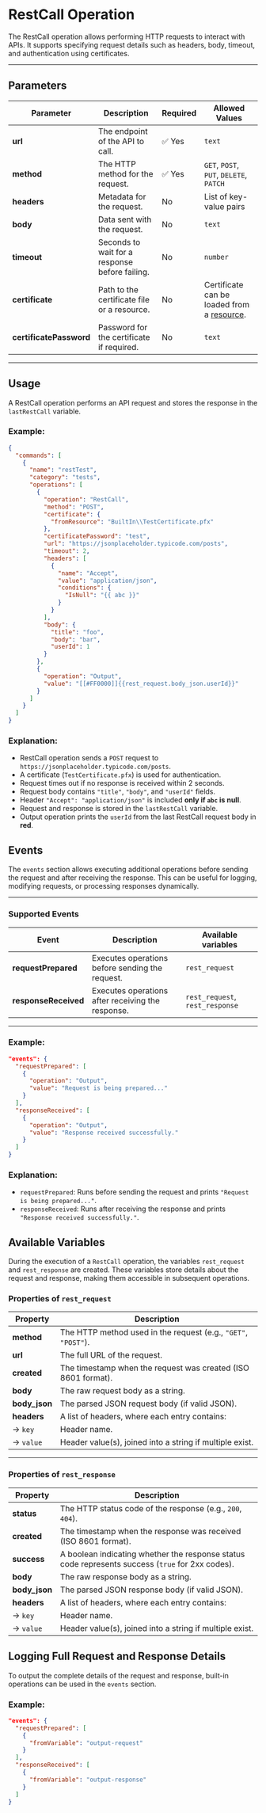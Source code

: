 # RestCall Operation

The RestCall operation allows performing HTTP requests to interact with APIs. It supports specifying request details such as headers, body, timeout, and authentication using certificates.

---

## Parameters

| Parameter | Description | Required | Allowed Values                          |
|-----------|-------------|----------|-----------------------------------------|
| **url** | The endpoint of the API to call. | ✅ Yes | `text`                                  |
| **method** | The HTTP method for the request. | ✅ Yes | `GET`, `POST`, `PUT`, `DELETE`, `PATCH` |
| **headers** | Metadata for the request. | No | List of key-value pairs                 |
| **body** | Data sent with the request. | No | `text`                             |
| **timeout** | Seconds to wait for a response before failing. | No | `number`                                 |
| **certificate** | Path to the certificate file or a resource. | No | Certificate can be loaded from a [resource](resource.md).|
| **certificatePassword** | Password for the certificate if required. | No | `text`                                  |

---

## Usage

A RestCall operation performs an API request and stores the response in the `lastRestCall` variable.

### Example:
```json
{
  "commands": [
    {
      "name": "restTest",
      "category": "tests",
      "operations": [
        {
          "operation": "RestCall",
          "method": "POST",
          "certificate": {
            "fromResource": "BuiltIn\\TestCertificate.pfx"
          },
          "certificatePassword": "test",
          "url": "https://jsonplaceholder.typicode.com/posts",
          "timeout": 2,
          "headers": [
            { 
              "name": "Accept",
              "value": "application/json",
              "conditions": {
                "IsNull": "{{ abc }}"
              }
            }
          ],
          "body": {
            "title": "foo",
            "body": "bar",
            "userId": 1
          }
        },
        {
          "operation": "Output",
          "value": "[[#FF0000]]{{rest_request.body_json.userId}}"
        }
      ]
    }
  ]
}
```

### Explanation:
- RestCall operation sends a `POST` request to `https://jsonplaceholder.typicode.com/posts`.
- A certificate (`TestCertificate.pfx`) is used for authentication.
- Request times out if no response is received within 2 seconds.
- Request body contains `"title"`, `"body"`, and `"userId"` fields.
- Header `"Accept": "application/json"` is included **only if `abc` is null**.
- Request and response is stored in the `lastRestCall` variable.
- Output operation prints the `userId` from the last RestCall request body in **red**.

## Events

The `events` section allows executing additional operations before sending the request and after receiving the response. This can be useful for logging, modifying requests, or processing responses dynamically.

---

### Supported Events
| Event | Description | Available variables             |
|--------|-------------|---------------------------------|
| **requestPrepared** | Executes operations before sending the request. | `rest_request`                  |
| **responseReceived** | Executes operations after receiving the response. | `rest_request`, `rest_response` |

---

### Example:
```json
"events": {
  "requestPrepared": [
    {
      "operation": "Output",
      "value": "Request is being prepared..."
    }
  ],
  "responseReceived": [
    {
      "operation": "Output",
      "value": "Response received successfully."
    }
  ]
}
```

### Explanation:
- `requestPrepared`: Runs before sending the request and prints `"Request is being prepared..."`.
- `responseReceived`: Runs after receiving the response and prints `"Response received successfully."`.

## Available Variables

During the execution of a `RestCall` operation, the variables `rest_request` and `rest_response` are created. These variables store details about the request and response, making them accessible in subsequent operations.

### Properties of `rest_request`
| Property | Description |
|----------|-------------|
| **method** | The HTTP method used in the request (e.g., `"GET"`, `"POST"`). |
| **url** | The full URL of the request. |
| **created** | The timestamp when the request was created (ISO 8601 format). |
| **body** | The raw request body as a string. |
| **body_json** | The parsed JSON request body (if valid JSON). |
| **headers** | A list of headers, where each entry contains: |
| → `key` | Header name. |
| → `value` | Header value(s), joined into a string if multiple exist. |

---

### Properties of `rest_response`
| Property | Description |
|----------|-------------|
| **status** | The HTTP status code of the response (e.g., `200`, `404`). |
| **created** | The timestamp when the response was received (ISO 8601 format). |
| **success** | A boolean indicating whether the response status code represents success (`true` for 2xx codes). |
| **body** | The raw response body as a string. |
| **body_json** | The parsed JSON response body (if valid JSON). |
| **headers** | A list of headers, where each entry contains: |
| → `key` | Header name. |
| → `value` | Header value(s), joined into a string if multiple exist. |

## Logging Full Request and Response Details

To output the complete details of the request and response, built-in operations can be used in the `events` section.

### Example:
```json
"events": {
  "requestPrepared": [
    {
      "fromVariable": "output-request"
    }
  ],
  "responseReceived": [
    {
      "fromVariable": "output-response"
    }
  ]
}
```